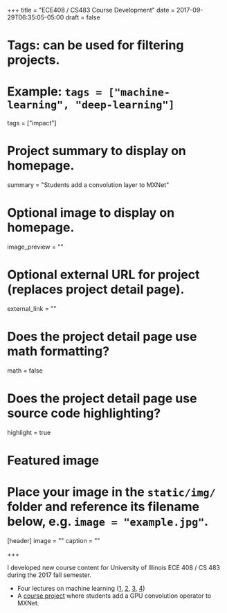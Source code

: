 +++
title = "ECE408 / CS483 Course Development"
date = 2017-09-29T06:35:05-05:00
draft = false

# Tags: can be used for filtering projects.
# Example: `tags = ["machine-learning", "deep-learning"]`
tags = ["impact"]

# Project summary to display on homepage.
summary = "Students add a convolution layer to MXNet"

# Optional image to display on homepage.
image_preview = ""

# Optional external URL for project (replaces project detail page).
external_link = ""

# Does the project detail page use math formatting?
math = false

# Does the project detail page use source code highlighting?
highlight = true

# Featured image
# Place your image in the `static/img/` folder and reference its filename below, e.g. `image = "example.jpg"`.
[header]
image = ""
caption = ""

+++

I developed new course content for University of Illinois ECE 408 / CS 483 during the 2017 fall semester.

* Four lectures on machine learning ([1][l1], [2][l2], [3][l3], [4][l4])
* A [course project][project_repo] where students add a GPU convolution operator to MXNet.

[project_repo]: https://github.com/webgpu/2017fa_ece408_project
[l1]: ../../pdf/2017FA_ECE408_dl01_Intro.pdf
[l2]: ../../pptx/2017FA_ECE408_dl02_FF-Gradient.pptx
[l3]: ../../pptx/2017FA_ECE408_dl03_CNN01.pptx
[l4]: ../../pptx/2017FA_ECE408_dl04_CNN02.pptx
